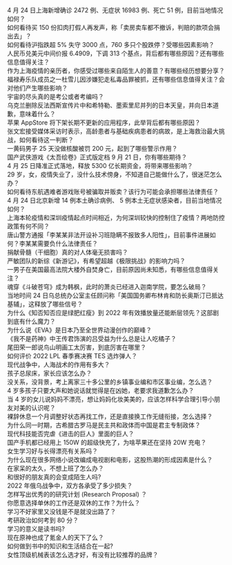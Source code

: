 4 月 24 日上海新增确诊 2472 例、无症状 16983 例、死亡 51 例，目前当地情况如何？  
如何看待买 150 份扣肉打假人再发声，称「卖房卖车都不撤诉，判赔的款项会捐出去」？  
如何看待沪指跌超 5% 失守 3000 点，760 多只个股跌停？受哪些因素影响？  
人民币兑美元中间价报 6.4909，下调 313 个基点，背后都有哪些原因？还有哪些信息值得关注？  
作为上海疫情的亲历者，你感受过哪些来自陌生人的善意？有哪些经历想要分享？  
福禄寿乐队成员之一杜雪儿因涉嫌犯走私毒品罪被抓，还有哪些信息值得关注？会对他们产生哪些影响？  
宇宙的尽头真的是考公或者考编吗？  
乌克兰删除反法西斯宣传片中和希特勒、墨索里尼并列的日本天皇，并向日本道歉，意味着什么？  
苹果 AppStore 将下架长期不更新的应用程序，此举背后都有哪些原因？  
张文宏接受媒体采访时表示，高龄患者与基础疾病患者的病故，是上海救治最大挑战，如何看待这一判断？  
一黄码男子 25 天没做核酸被罚 200 元，起到了哪些警示作用？  
国产武侠游戏《太吾绘卷》正式版定档 9 月 21 日，你有哪些期待？  
4 月 25 日降准正式落地，释放 5300 亿长期资金，将带来哪些影响？  
29 岁，女，疫情失业了，没什么技术傍身，不知道自己能做什么了，很迷茫怎么办？  
如何看待东航遇难者游戏账号被骗取并贩卖？该行为可能会承担哪些法律责任？  
4 月 24 日北京新增 14 例本土确诊病例、 5 例本土无症状感染者，目前当地情况如何？  
上海本轮疫情和深圳疫情起点时间相近，为何深圳较快的控制住了疫情？两地防控政策有何不同？  
唐山警方通报「李某某非法开设补习班隐瞒不报致多人阳性」，目前事件进展如何？李某某需要负什么法律责任？  
捐献骨髓（干细胞）真的对人体毫无损害吗？  
严敏团队的新综《新游记》，有希望超越《极限挑战》的影响力吗？  
一男子在美国最高法院大楼外自焚身亡，目前原因尚未知悉，有哪些信息值得关注？  
魂穿《斗破苍穹》成为韩枫，此时的萧炎已经进入迦南学院，要怎么破局？  
当地时间 24 日乌总统办公室主任顾问称「美国国务卿布林肯和防长奥斯汀已抵达基辅」，这释放了哪些信号？  
为什么《知否知否应是绿肥红瘦》到 2022 年有效播放量还能断层领先？这部剧到底有什么魔力？  
为什么说《EVA》是日本乃至全世界动漫创作的巅峰？  
《我不是药神》中王传君饰演的吕受益为什么总是让人吃橘子？  
尾田荣一郎说鸟山明画工太厉害，到底厉害在哪里？  
如何评价 2022 LPL 春季赛决赛 TES 选炸弹人？  
现代战争中，人海战术的作用有多大？  
孩子总尿床，家长应该怎么办？  
没关系，没背景，考上离家三十多公里的乡镇事业编和市区事业编，怎么选？  
4 岁多孩子只要大声和她说话就觉得是在凶她，老要求我道歉怎么办？  
当 4 岁的女儿说妈妈不漂亮，想让妈妈化妆美美的，应该怎样科学合理引导小朋友对美的认识呢？  
裸辞休息一个月调整好状态再找工作，还是直接换工作无缝衔接，怎么选择？  
为什么同一时期，古希腊古罗马是民主共和政体而中国是君主专制政体？  
现代科技能否完虐《进击的巨人》里面的巨人？  
国产手机都已经用上 150W 的超级快充了，为啥苹果还在坚持 20W 充电？  
女生学习好与长得漂亮有关系吗？  
为什么现在很多网络小说改编成电视剧和电影，这股热潮的形成因素是什么？  
在家呆的太久，不想上班了怎么办？  
和很好的朋友真的会变成陌生人吗?  
2022 年俄乌战争中，双方各承受了多少损失？  
怎样写出优秀的的研究计划 (Research Proposal) ？  
你愿意选择单休的工作还是双休的工作？为什么？  
学习不好家里又没钱是不是就没出路了？  
考研政治如何考到 80 分？  
学习的意义是读书吗?  
现在原神也成了氪金人的天下了么？  
如何做到书中的知识和生活结合在一起?  
女性顶级机械表该怎么选才好，有没有比较推荐的品牌？  
